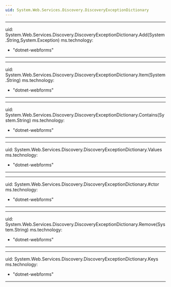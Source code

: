 ```yaml
---
uid: System.Web.Services.Discovery.DiscoveryExceptionDictionary
---
```


---
uid: System.Web.Services.Discovery.DiscoveryExceptionDictionary.Add(System.String,System.Exception)
ms.technology: 
  - "dotnet-webforms"
---

---
uid: System.Web.Services.Discovery.DiscoveryExceptionDictionary.Item(System.String)
ms.technology: 
  - "dotnet-webforms"
---

---
uid: System.Web.Services.Discovery.DiscoveryExceptionDictionary.Contains(System.String)
ms.technology: 
  - "dotnet-webforms"
---

---
uid: System.Web.Services.Discovery.DiscoveryExceptionDictionary.Values
ms.technology: 
  - "dotnet-webforms"
---

---
uid: System.Web.Services.Discovery.DiscoveryExceptionDictionary.#ctor
ms.technology: 
  - "dotnet-webforms"
---

---
uid: System.Web.Services.Discovery.DiscoveryExceptionDictionary.Remove(System.String)
ms.technology: 
  - "dotnet-webforms"
---

---
uid: System.Web.Services.Discovery.DiscoveryExceptionDictionary.Keys
ms.technology: 
  - "dotnet-webforms"
---
